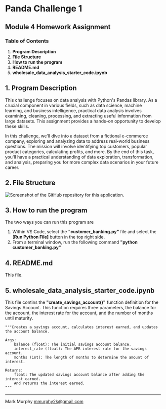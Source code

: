 # Panda Challenge 1
## Module 4 Homework Assignment
### Table of Contents
1. **Program Description**
2. **File Structure**
3. **How to run the program**
4. **README.md**
5. **wholesale_data_analysis_starter_code.ipynb**


## 1. **Program Description**

This challenge focuses on data analysis with Python's Pandas library. As a crucial component in various fields, such as data science, machine learning, and business intelligence, practical data analysis involves examining, cleaning, processing, and extracting useful information from large datasets. This assignment provides a hands-on opportunity to develop these skills.

In this challenge, we'll dive into a dataset from a fictional e-commerce company, exploring and analyzing data to address real-world business questions. The mission will involve identifying top customers, popular product categories, calculating profits, and more. By the end of this task, you'll have a practical understanding of data exploration, transformation, and analysis, preparing you for more complex data scenarios in your future career.


## 2. **File Structure**

![Screenshot of the GitHub repository for this application.](https://github.com/user-attachments/assets/cb7c562e-9204-4acb-99bd-10cb85865161)


## 3. **How to run the program**

The two ways you can run this program are

1. Within VS Code, select the **"customer_banking.py"** file and select the **[Run Python File]** button in the top right side.
2. From a terminal window, run the following command **"python customer_banking.py"**


## 4. **README.md**

This file. 


## 5. **wholesale_data_analysis_starter_code.ipynb**

This file contins the **"create_savings_account()"** function definition for the Savings Account. This function requires three parameters, the balance for the account, the interest rate for the account, and the number of months until maturity.

    """Creates a savings account, calculates interest earned, and updates the account balance.

    Args:
        balance (float): The initial savings account balance.
        interest_rate (float): The APR interest rate for the savings account.
        months (int): The length of months to determine the amount of interest.

    Returns:
        float: The updated savings account balance after adding the interest earned.
        And returns the interest earned.
    """

---------------------------------------------

Mark Murphy mmurphy2k@gmail.com
